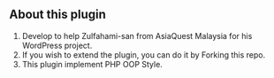 ## About this plugin
1. Develop to help Zulfahami-san from AsiaQuest Malaysia for his WordPress project.
2. If you wish to extend the plugin, you can do it by Forking this repo.
3. This plugin implement PHP OOP Style.